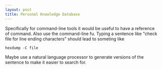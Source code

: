 ```yaml
---
layout: post
title: Personal Knowledge Database
---
```


Specifically for command-line tools it would be useful to have a reference of command. Also use the command-line fu. Typing a sentence like "check file for line ending characters" should lead to someting like
```
hexdump -C file
```

Maybe use a natural language processor to generate versions of the sentence to make it easier to search for.